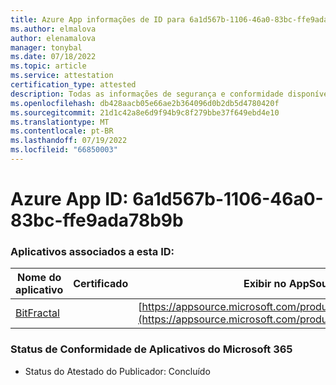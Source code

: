 ```yaml
---
title: Azure App informações de ID para 6a1d567b-1106-46a0-83bc-ffe9ada78b9b
ms.author: elmalova
author: elenamalova
manager: tonybal
ms.date: 07/18/2022
ms.topic: article
ms.service: attestation
certification_type: attested
description: Todas as informações de segurança e conformidade disponíveis para 6a1d567b-1106-46a0-83bc-ffe9ada78b9b.
ms.openlocfilehash: db428aacb05e66ae2b364096d0b2db5d4780420f
ms.sourcegitcommit: 21d1c42a8e6d9f94b9c8f279bbe37f649ebd4e10
ms.translationtype: MT
ms.contentlocale: pt-BR
ms.lasthandoff: 07/19/2022
ms.locfileid: "66850003"
---
```

# <a name="azure-app-id-6a1d567b-1106-46a0-83bc-ffe9ada78b9b"></a>Azure App ID: 6a1d567b-1106-46a0-83bc-ffe9ada78b9b


### <a name="apps-associated-with-this-id"></a>Aplicativos associados a esta ID:
| **Nome do aplicativo** | **Certificado** | **Exibir no AppSource** |
|--------------|---------------|-----------------------|
| [BitFractal](../forward/WA200004172.md) |  | [https://appsource.microsoft.com/product/office/WA200004172](https://appsource.microsoft.com/product/office/WA200004172) |

### <a name="microsoft-365-app-compliance-status"></a>Status de Conformidade de Aplicativos do Microsoft 365
- Status do Atestado do Publicador: Concluído
